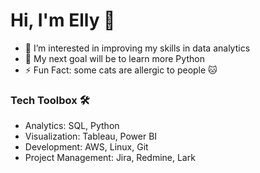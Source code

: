# Hi, I'm Elly 👋

- 💞️ I’m interested in improving my skills in data analytics
- 🥅 My next goal will be to learn more Python 
- ⚡ Fun Fact: some cats are allergic to people 🐱

### Tech Toolbox 🛠️
- Analytics: SQL, Python
- Visualization: Tableau, Power BI
- Development: AWS, Linux, Git
- Project Management: Jira, Redmine, Lark

<!---
EllythC/EllythC is a ✨ special ✨ repository because its `README.md` (this file) appears on your GitHub profile.
You can click the Preview link to take a look at your changes.
--->
